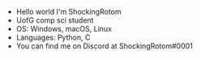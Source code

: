 - Hello world I'm ShockingRotom
- UofG comp sci student
- OS: Windows, macOS, Linux
- Languages: Python, C
- You can find me on Discord at ShockingRotom#0001
